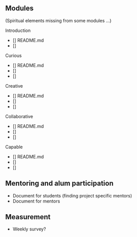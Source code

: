 ## Modules

(Spiritual elements missing from some modules ...)

Introduction

* [] README.md
* [] 

Curious

* [] README.md
* [] 
* [] 

Creative

* [] README.md
* [] 
* [] 

Collaborative

* [] README.md
* [] 
* [] 

Capable

* [] README.md
* [] 
* [] 

## Mentoring and alum participation

* Document for students (finding project specific mentors)
* Document for mentors

## Measurement

* Weekly survey?


